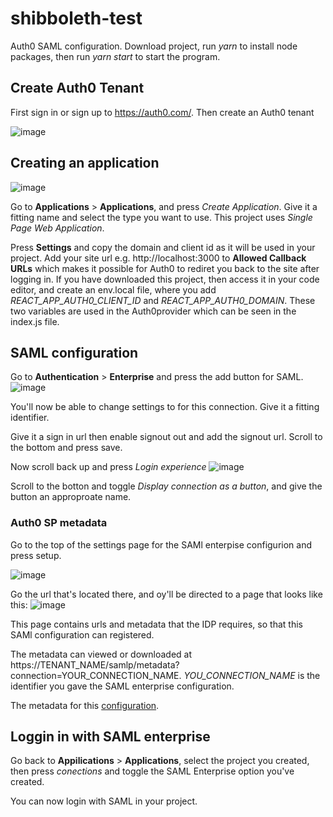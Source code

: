 # shibboleth-test
Auth0 SAML configuration. Download project, run *yarn* to install node packages, then run *yarn start* to start the program. 


## Create Auth0 Tenant
First sign in or sign up to https://auth0.com/. Then create an Auth0 tenant


![image](https://user-images.githubusercontent.com/18439722/141102820-a6ac381d-7592-4769-ae07-cbb2b2739acb.png)


## Creating an application
![image](https://user-images.githubusercontent.com/18439722/141103619-851016e4-b155-43b9-970e-58053eda06af.png)


Go to **Applications** > **Applications**, and press *Create Application*. Give it a fitting name and select the type you want to use. This project uses *Single Page Web Application*. 


Press **Settings** and copy the domain and client id as it will be used in your project. Add your site url e.g. http://localhost:3000 to **Allowed Callback URLs** which makes it possible for Auth0 to rediret you back to the site after logging in. If you have downloaded this project, then access it in your code editor, and create an env.local file, where you add *REACT_APP_AUTH0_CLIENT_ID* and *REACT_APP_AUTH0_DOMAIN*. These two variables are used in the Auth0provider which can be seen in the index.js file.

## SAML configuration

Go to **Authentication** > **Enterprise** and press the add button for SAML.
![image](https://user-images.githubusercontent.com/18439722/141107503-91957e57-01d1-4720-bb5d-885a813ea281.png)

You'll now be able to change settings to for this connection. Give it a fitting identifier. 

Give it a sign in url then enable signout out and add the signout url. Scroll to the bottom and press save.

Now scroll back up and press *Login experience*
![image](https://user-images.githubusercontent.com/18439722/141130456-828d795e-08c2-49b1-9e72-04151134659b.png)

Scroll to the botton and toggle *Display connection as a button*, and give the button an approproate name.

### Auth0 SP metadata
Go to the top of the settings page for the SAMl enterpise configurion and press setup.

![image](https://user-images.githubusercontent.com/18439722/141117620-7ed7cfcd-7c7f-467f-ac33-be06feb058b2.png)

Go the url that's located there, and oy'll be directed to a page that looks like this:
![image](https://user-images.githubusercontent.com/18439722/141124945-99e927ca-5c5c-4487-b0b3-a018eedcf63a.png)


This page contains urls and metadata that the IDP requires, so that this SAMl configuration can registered.

The metadata can viewed or downloaded at https://TENANT_NAME/samlp/metadata?connection=YOUR_CONNECTION_NAME. *YOU_CONNECTION_NAME* is the identifier you gave the SAML enterprise configuration.

The metadata for this  [configuration](https://shiboleth-test.eu.auth0.com/samlp/metadata?connection=Shibboleth-test).

## Loggin in with SAML enterprise

Go back to **Appilications** > **Applications**, select the project you created, then press *conections* and toggle the SAML Enterprise option you've created.

You can now login with SAML in your project.
